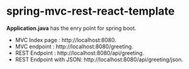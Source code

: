 # spring-mvc-rest-react-template
**Application.java** has the enry point for spring boot.

- MVC Index page         : http://localhost:8080.
- MVC endpoint           : http://localhost:8080/greeting.
- REST Endpoint          : http://localhost:8080/api/greeting.
- REST Endpoint with JSON: http://localhost:8080/api/greeting/json.
